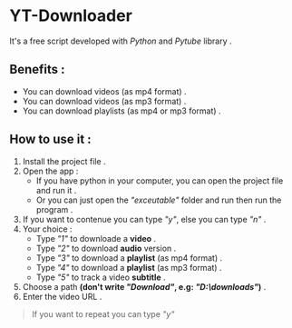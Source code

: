 # **YT-Downloader**
It's a free script developed with _Python_ and _Pytube_ library .

## **Benefits :**
* You can download videos (as mp4 format) .
* You can download videos (as mp3 format) .
* You can download playlists (as mp4 or mp3 format) .

## **How to use it :**
1. Install the project file .
2. Open the app :
   - If you have python in your computer, you can open the project file and run it .
   - Or you can just open the _"exceutable"_ folder and run then run the program .
3. If you want to contenue you can type _"y"_, else you can type _"n"_ .
4. Your choice :
   - Type _"1"_ to downloade a **video** .
   - Type _"2"_ to download **audio** version .
   - Type _"3"_ to download a **playlist** (as mp4 format) .
   - Type _"4"_ to download a **playlist** (as mp3 format) .
   - Type _"5"_ to track a video **subtitle** .
5. Choose a path **(don't write _"Download"_, e.g: _"D:\downloads"_)** .
6. Enter the video URL .
> If you want to repeat you can type _"y"_
